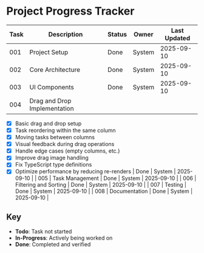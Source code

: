# Project Progress Tracker

| Task | Description | Status | Owner | Last Updated |
|------|-------------|--------|-------|--------------|
| 001 | Project Setup | Done | System | 2025-09-10 |
| 002 | Core Architecture | Done | System | 2025-09-10 |
| 003 | UI Components | Done | System | 2025-09-10 |
| 004 | Drag and Drop Implementation
- [x] Basic drag and drop setup
- [x] Task reordering within the same column
- [x] Moving tasks between columns
- [x] Visual feedback during drag operations
- [x] Handle edge cases (empty columns, etc.)
- [x] Improve drag image handling
- [x] Fix TypeScript type definitions
- [x] Optimize performance by reducing re-renders | Done | System | 2025-09-10 |
| 005 | Task Management | Done | System | 2025-09-10 |
| 006 | Filtering and Sorting | Done | System | 2025-09-10 |
| 007 | Testing | Done | System | 2025-09-10 |
| 008 | Documentation | Done | System | 2025-09-10 |

## Key
- **Todo**: Task not started
- **In-Progress**: Actively being worked on
- **Done**: Completed and verified
